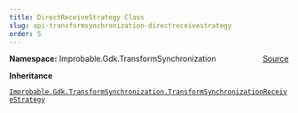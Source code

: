 ```yaml
---
title: DirectReceiveStrategy Class
slug: api-transformsynchronization-directreceivestrategy
order: 5
---
```


<p><b>Namespace:</b> Improbable.Gdk.TransformSynchronization<span style="float: right"><a href="https://www.github.com/spatialos/gdk-for-unity/blob/0.3.3/workers/unity/Packages/io.improbable.gdk.transformsynchronization/ScriptableObjects/ReceiveStrategies/DirectReceiveStrategy.cs/#L7">Source</a></span></p>



</p>
<p><b>Inheritance</b></p>

<code>[Improbable.Gdk.TransformSynchronization.TransformSynchronizationReceiveStrategy](doc:api-transformsynchronization-transformsynchronizationreceivestrategy)</code>












